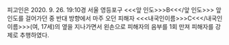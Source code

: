피고인은 2020. 9. 26. 19:10경 서울 영등포구 <<<앞 인도>>>B<<</앞 인도>>> 앞 인도를 걸어가던 중 반대 방향에서 마주 오던 피해자 <<<내국인이름>>>C<<</내국인이름>>>(여, 17세)의 옆을 지나가면서 왼손으로 피해자의 음부를 1회 만져 피해자를 강제로 추행하였다.
